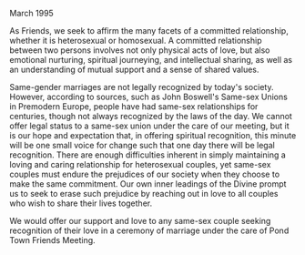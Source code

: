 March 1995

As Friends, we seek to affirm the many facets of a committed relationship, whether it is heterosexual or homosexual. A committed relationship between two persons involves not only physical acts of love, but also emotional nurturing, spiritual journeying, and intellectual sharing, as well as an understanding of mutual support and a sense of shared values.

Same-gender marriages are not legally recognized by today's society. However, according to sources, such as John Boswell's Same-sex Unions in Premodern Europe, people have had same-sex relationships for centuries, though not always recognized by the laws of the day. We cannot offer legal status to a same-sex union under the care of our meeting, but it is our hope and expectation that, in offering spiritual recognition, this minute will be one small voice for change such that one day there will be legal recognition. There are enough difficulties inherent in simply maintaining a loving and caring relationship for heterosexual couples, yet same-sex couples must endure the prejudices of our society when they choose to make the same commitment. Our own inner leadings of the Divine prompt us to seek to erase such prejudice by reaching out in love to all couples who wish to share their lives together.

We would offer our support and love to any same-sex couple seeking recognition of their love in a ceremony of marriage under the care of Pond Town Friends Meeting.
